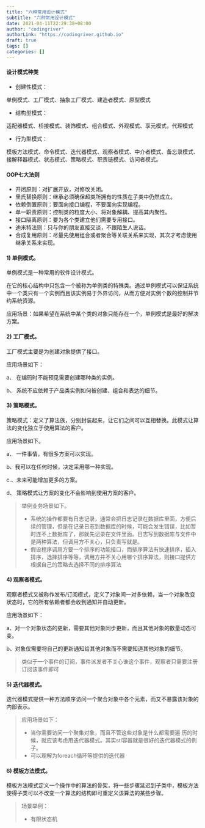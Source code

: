 ```yaml
---
title: "六种常用设计模式"
subtitle: "六种常用设计模式"
date: 2021-04-11T22:29:38+08:00
author: "codingriver"
authorLink: "https://codingriver.github.io"
draft: true
tags: []
categories: []
---
```


<!--more-->
#### 设计模式种类
- 创建性模式：

单例模式、工厂模式、抽象工厂模式、建造者模式、原型模式

- 结构型模式：

适配器模式、桥接模式、装饰模式、组合模式、外观模式、享元模式，代理模式

- 行为型模式：

模板方法模式、命令模式、迭代器模式、观察者模式、中介者模式、备忘录模式、接解释器模式、状态模式、策略模式、职责链模式、访问者模式。

#### OOP七大法则
- 开闭原则：对扩展开放，对修改关闭。
- 里氏替换原则：继承必须确保超类所拥有的性质在子类中仍然成立。
- 依赖倒置原则：要面向接口编程，不要面向实现编程。
- 单一职责原则：控制类的粒度大小、将对象解耦、提高其内聚性。
- 接口隔离原则：要为各个类建立他们需要专用接口。
- 迪米特法则：只与你的朋友直接交谈，不跟陌生人说话。
- 合成复用原则：尽量先使用组合或者聚合等关联关系来实现，其次才考虑使用继承关系来实现。



#### 1) 单例模式。

单例模式是一种常用的软件设计模式。

在它的核心结构中只包含一个被称为单例类的特殊类。通过单例模式可以保证系统中一个类只有一个实例而且该实例易于外界访问，从而方便对实例个数的控制并节约系统资源。

应用场景：如果希望在系统中某个类的对象只能存在一个，单例模式是最好的解决方案。

#### 2) 工厂模式。

工厂模式主要是为创建对象提供了接口。

应用场景如下：

a、 在编码时不能预见需要创建哪种类的实例。

b、 系统不应依赖于产品类实例如何被创建、组合和表达的细节。

#### 3) 策略模式。

策略模式：定义了算法族，分别封装起来，让它们之间可以互相替换。此模式让算法的变化独立于使用算法的客户。

应用场景如下。

a、 一件事情，有很多方案可以实现。

b、我可以在任何时候，决定采用哪一种实现。

c.、未来可能增加更多的方案。

d、 策略模式让方案的变化不会影响到使用方案的客户。

>举例业务场景如下。
> - 系统的操作都要有日志记录，通常会把日志记录在数据库里面，方便后续的管理，但是在记录日志到数据库的时候，可能会发生错误，比如暂时连不上数据库了，那就先记录在文件里面。日志写到数据库与文件中是两种算法，但调用方不关心，只负责写就是。
> - 假设程序调用方要一个排序的功能接口，而排序算法有快速排序，插入排序，选择排序等等，调用方并不关心用哪个排序算法，则接口提供方根据自己的策略去选择不同的排序算法

#### 4) 观察者模式。

观察者模式又被称作发布/订阅模式，定义了对象间一对多依赖，当一个对象改变状态时，它的所有依赖者都会收到通知并自动更新。

应用场景如下：

a、对一个对象状态的更新，需要其他对象同步更新，而且其他对象的数量动态可变。

b、对象仅需要将自己的更新通知给其他对象而不需要知道其他对象的细节。

> 类似于一个事件的订阅，事件派发者不关心谁这个事件，观察者只需要注册订阅该事件即可

#### 5) 迭代器模式。

迭代器模式提供一种方法顺序访问一个聚合对象中各个元素，而又不暴露该对象的内部表示。

> 应用场景如下：
> - 当你需要访问一个聚集对象，而且不管这些对象是什么都需要遍 历的时候，就应该考虑用迭代器模式。其实stl容器就是很好的迭代器模式的例子。
> - 可以理解为foreach循环等提供的迭代器

#### 6) 模板方法模式。

模板方法模式定义一个操作中的算法的骨架，将一些步骤延迟到子类中，模板方法使得子类可以不改变一个算法的结构即可重定义该算法的某些步骤。

> 场景举例：
> - 有限状态机